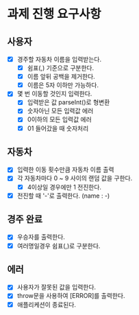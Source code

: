 # 과제 진행 요구사항

## 사용자
- [x] 경주할 자동차 이름을 입력받는다.
  - [x] 쉼표(,) 기준으로 구분한다.
  - [x] 이름 앞뒤 공백을 제거한다.
  - [x] 이름은 5자 이하만 가능하다.
- [x] 몇 번 이동할 것인지 입력한다.
  - [x] 입력받은 값 parseInt()로 형변환
  - [x] 숫자아닌 모든 입력값 에러
  - [x] 0이하의 모든 입력값 에러
  - [x] 01 들어갔을 때 숫자처리

## 자동차
- [x] 입력한 이동 횟수만큼 자동차 이름 출력
- [x] 각 자동차마다 0 ~ 9 사이의 랜덤 값을 구한다.
  - [x] 4이상일 경우에만 1 전진한다.
- [x] 전진할 때 '-'로 출력한다. (name : -)

## 경주 완료
- [x] 우승자를 출력한다.
- [x] 여러명일경우 쉼표(,)로 구분한다.

## 에러
- [x] 사용자가 잘못된 값을 입력한다.
- [x] throw문을 사용하여 [ERROR]를 출력한다.
 - [x] 애플리케션이 종료된다.